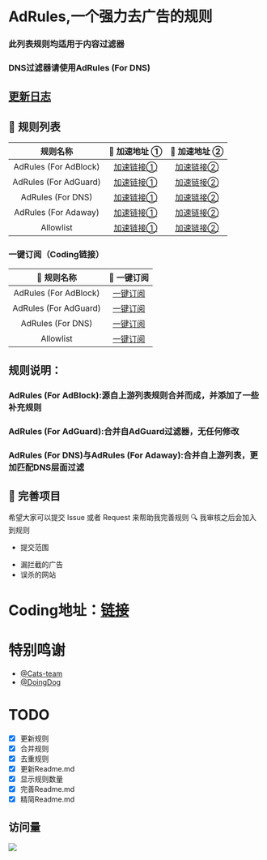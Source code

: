 # AdRules,一个强力去广告的规则
### 此列表规则均适用于内容过滤器
### DNS过滤器请使用AdRules (For DNS)
## [更新日志](/Update-log.md)

## 📃 规则列表

|   规则名称   | 🚀 加速地址 ① | 🚀 加速地址  ② |
|  :----:  | :----:  | :----:  |
| AdRules (For AdBlock) | [加速链接①](https://cats-team.coding.net/p/adguard/d/AdRules/git/raw/main/adblock.txt) |[加速链接②](https://cdn.jsdelivr.net/gh/Cats-Team/AdRules@latest/adblock.txt) |
| AdRules (For AdGuard) | [加速链接①](https://cats-team.coding.net/p/adguard/d/AdRules/git/raw/main/adguard.txt)|[加速链接②](https://cdn.jsdelivr.net/gh/Cats-Team/AdRules@latest/adguard.txt) |
| AdRules (For DNS) | [加速链接①](https://cats-team.coding.net/p/adguard/d/AdRules/git/raw/main/dns.txt) | [加速链接②](https://cdn.jsdelivr.net/gh/Cats-Team/AdRules@main/dns.txt) |
| AdRules (For Adaway) | [加速链接①](https://cats-team.coding.net/p/adguard/d/AdRules/git/raw/main/hosts.txt) | [加速链接②](https://cdn.jsdelivr.net/gh/Cats-Team/AdRules@main/hosts.txt) |
| Allowlist| [加速链接①](https://cats-team.coding.net/p/adguard/d/AdRules/git/raw/main/allow.txt)|[加速链接②](https://cdn.jsdelivr.net/gh/Cats-Team/AdRules@main/allow.txt)|

### 一键订阅（Coding链接）
| 📃 规则名称   | 🚀 一键订阅 |
|  :----:  | :----:  |
|AdRules (For AdBlock) | [一键订阅](https://subscribe.adblockplus.org/?location=https://cats-team.coding.net/p/adguard/d/AdRules/git/raw/main/adblock.txt) |
|AdRules (For AdGuard) | [一键订阅](https://subscribe.adblockplus.org/?location=https://cats-team.coding.net/p/adguard/d/AdRules/git/raw/main/adguard.txt) |
|AdRules (For DNS) | [一键订阅](https://subscribe.adblockplus.org/?location=https://cats-team.coding.net/p/adguard/d/AdRules/git/raw/main/dns.txt) |
|Allowlist | [一键订阅](https://subscribe.adblockplus.org/?location=https://cats-team.coding.net/p/adguard/d/AdRules/git/raw/main/allow.txt) |

## 规则说明：
### AdRules (For AdBlock):源自上游列表规则合并而成，并添加了一些补充规则
### AdRules (For AdGuard):合并自AdGuard过滤器，无任何修改
### AdRules (For DNS)与AdRules (For Adaway):合并自上游列表，更加匹配DNS层面过滤

## 🚛 完善项目

希望大家可以提交 Issue 或者 Request 来帮助我完善规则 🔍 我审核之后会加入到规则

*  提交范围 
- 漏拦截的广告
- 误杀的网站
# Coding地址：[链接](https://cats-team.coding.net/public/adguard/AdRules/git/files)
# 特别鸣谢
* [@Cats-team](https://github.com/Cats-Team)
* [@DoingDog](https://github.com/DoingDog) 

# TODO
- [x] 更新规则  
- [x] 合并规则  
- [x] 去重规则  
- [x] 更新Readme.md
- [x] 显示规则数量  
- [x] 完善Readme.md
- [x] 精简Readme.md

## 访问量
![](http://profile-counter.glitch.me/cats-team/count.svg)
